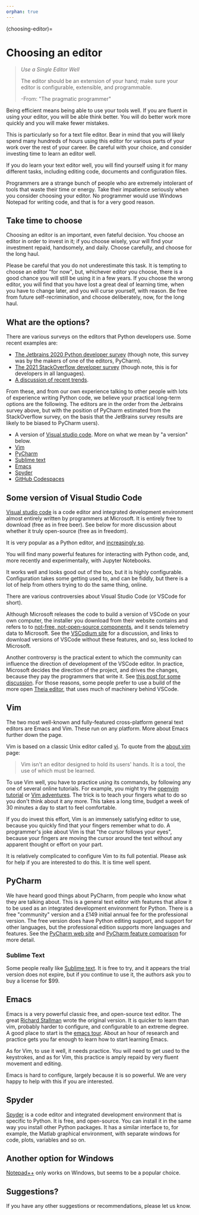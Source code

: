 ```yaml
---
orphan: true
---
```


(choosing-editor)=

# Choosing an editor

> *Use a Single Editor Well*
>
> The editor should be an extension of your hand; make sure your editor is
> configurable, extensible, and programmable.
>
> <p class="attribution">-From: "The pragmatic programmer" </p>

Being efficient means being able to use your tools well.  If you are fluent in
using your editor, you will be able think better.  You will do better work more
quickly and you will make fewer mistakes.

This is particularly so for a text file editor.  Bear in mind that you will
likely spend many hundreds of hours using this editor for various parts of
your work over the rest of your career.  Be careful with your choice, and
consider investing time to learn an editor well.

If you do learn your text editor well, you will find yourself using it for
many different tasks, including editing code, documents and configuration
files.

Programmers are a strange bunch of people who are extremely intolerant of
tools that waste their time or energy.  Take their impatience seriously when
you consider choosing your editor.  No programmer would use Windows Notepad
for writing code, and that is for a very good reason.

## Take time to choose

Choosing an editor is an important, even fateful decision.  You choose an
editor in order to invest in it; if you choose wisely, your will find your
investment repaid, handsomely, and daily.  Choose carefully, and choose for the
long haul.

Please be careful that you do not underestimate this task.  It is tempting to
choose an editor "for now", but, whichever editor you choose, there is a good
chance you will still be using it in a few years.  If you choose the wrong
editor, you will find that you have lost a great deal of learning time, when
you have to change later, and you will curse yourself, with reason.  Be free
from future self-recrimination, and choose deliberately, now, for the long
haul.

## What are the options?

There are various surveys on the editors that Python developers use.  Some
recent examples are:

*   [The Jetbrains 2020
    Python developer
    survey](https://www.jetbrains.com/lp/python-developers-survey-2020/)
    (though note, this survey was by the makers of one of the editors,
    PyCharm).
*   [The 2021 StackOverflow developer
    survey](https://insights.stackoverflow.com/survey/2021#section-most-popular-technologies-integrated-development-environment)
    (though note, this is for developers in all languages).
*   [A discussion of recent
    trends](https://asterisk.dynevor.org/editor-dominance.html).

From these, and from our own experience talking to other people with lots of
experience writing Python code, we believe your practical long-term options
are the following.  The editors are in the order from the Jetbrains survey
above, but with the position of PyCharm estimated from the StackOverflow
survey, on the basis that the JetBrains survey results are likely to be biased
to PyCharm users).

* A version of [Visual studio code](https://code.visualstudio.com).  More on
  what we mean by "a version" below.
* [Vim](https://www.vim.org)
* [PyCharm](https://www.jetbrains.com/pycharm)
* [Sublime text](https://www.sublimetext.com)
* [Emacs](https://emacs.org)
* [Spyder](https://www.spyder-ide.org)
* [GitHub Codespaces](https://github.com/features/codespaces)

## Some version of Visual Studio Code

[Visual studio code](https://code.visualstudio.com) is a code editor and
integrated development environment almost entirely written by programmers at
Microsoft.  It is entirely free to download (free as in free beer).  See below
for more discussion about whether it truly open-source (free as in freedom).

It is very popular as a Python editor, and [increasingly
so](https://asterisk.dynevor.org/editor-dominance.html).

You will find many powerful features for interacting with Python code, and, more recently and experimentally, with Jupyter Notebooks.

It works well and looks good out of the box, but it is highly configurable.
Configuration takes some getting used to, and can be fiddly, but there is a
lot of help from others trying to do the same thing, online.

There are various controversies about Visual Studio Code (or VSCode for short).

Although Microsoft releases the code to build a version of VSCode on your own
computer, the installer you download from their website contains and refers to
to [not-free, not-open-source
components](https://code.visualstudio.com/docs/supporting/faq#_what-does-built-on-open-source-mean),
and it sends telemetry data to Microsoft.  See the [VSCodium
site](https://vscodium.com) for a discussion, and links to download versions
of VSCode without these features, and so, less locked to Microsoft.

Another controversy is the practical extent to which the community can
influence the direction of development of the VSCode editor.  In practice,
Microsoft decides the direction of the project, and drives the changes,
because they pay the programmers that write it.  See [this post for some
discussion](https://eclipse-foundation.blog/2020/05/05/eclipse-theia-and-vs-code-differences-explained).
For those reasons, some people prefer to use a build of the more open [Theia
editor](https://theia-ide.org), that uses much of machinery behind VSCode.

## Vim

The two most well-known and fully-featured cross-platform general text editors
are Emacs and Vim.  These run on any platform.  More about Emacs further down
the page.

Vim is based on a classic Unix editor called
[vi](https://en.wikipedia.org/wiki/Vi).  To quote from the [about
vim](https://www.vim.org/about.php) page:

> Vim isn't an editor designed to hold its users' hands. It is a tool, the use
> of which must be learned.

To use Vim well, you have to practice using its commands, by following any one
of several online tutorials. For example, you might try the [openvim
tutorial](http://www.openvim.com/tutorial.html) or [Vim
adventures](https://vim-adventures.com/).  The trick is to teach your fingers
what to do so you don't think about it any more. This takes a long time,
budget a week of 30 minutes a day to start to feel comfortable.

If you do invest this effort, Vim is an immensely satisfying editor to use,
because you quickly find that your fingers remember what to do.  A
programmer's joke about Vim is that "the cursor follows your eyes", because
your fingers are moving the cursor around the text without any apparent
thought or effort on your part.

It is relatively complicated to configure Vim to its full potential.  Please
ask for help if you are interested to do this.  It is time well spent.

## PyCharm

We have heard good things about PyCharm, from people who know what they are
talking about.  This is a general text editor with features that allow it to
be used as an integrated development environment for Python.  There is a free
"community" version and a £149 initial annual fee for the professional
version.  The free version does have Python editing support, and support for
other languages, but the professional edition supports more languages and
features.  See the [PyCharm web site](https://www.jetbrains.com/pycharm/) and
[PyCharm feature
comparison](https://www.jetbrains.com/products/compare/?product=pycharm&product=pycharm-ce)
for more detail.

### Sublime Text

Some people really like [Sublime text](https://www.sublimetext.com).  It is
free to try, and it appears the trial version does not expire, but if you
continue to use it, the authors ask you to buy a license for \$99.

## Emacs

Emacs is a very powerful classic free, and open-source text editor. The great
[Richard Stallman](https://en.wikipedia.org/wiki/Richard_Stallman) wrote the
original version. It is quicker to learn than vim, probably harder to
configure, and configurable to an extreme degree.  A good place to start is
the [emacs tour](https://www.gnu.org/software/emacs/tour).  About an hour of
research and practice gets you far enough to learn how to start learning
Emacs.

As for Vim, to use it well, it needs practice.  You will need to get used to
the keystrokes, and as for Vim, this practice is amply repaid by very fluent
movement and editing.

Emacs is hard to configure, largely because it is so powerful.  We are very
happy to help with this if you are interested.

## Spyder

[Spyder](https://www.spyder-ide.org) is a code editor and integrated
development environment that is specific to Python.  It is free, and
open-source.  You can install it in the same way you install other Python
packages.  It has a similar interface to, for example, the Matlab graphical
environment, with separate windows for code, plots, variables and so on.

## Another option for Windows

[Notepad++](https://notepad-plus-plus.org) only works on Windows, but seems to be a popular choice.

## Suggestions?

If you have any other suggestions or recommendations, please let us know.
